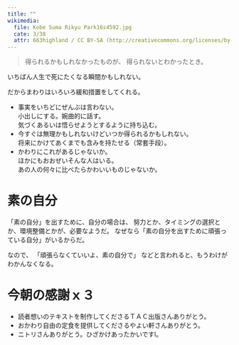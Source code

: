 ```yaml
---
title: ""
wikimedia:
  file: Kobe Suma Rikyu Park16s4592.jpg
  cate: 3/38
  attr: 663highland / CC BY-SA (http://creativecommons.org/licenses/by-sa/3.0/)
---
```

> 得られるかもしれなかったものが、
> 得られないとわかったとき。

いちばん人生で死にたくなる瞬間かもしれない。

だからまわりはいろいろ緩和措置をしてくれる。

* 事実をいちどにぜんぶは言わない。  
  小出しにする。婉曲的に話す。  
  気づくあるいは悟らせようとするように持ち込む。
* 今すぐは無理かもしれないけどいつか得られるかもしれない。  
  将来にかけてあくまでも含みを持たせる（常套手段）。
* かわりにこれがあるじゃないか。  
  ほかにもおおぜいそんな人はいる。  
  あの人の何々に比べたらかわいいものじゃないか。


# 素の自分

「素の自分」を出すために、自分の場合は、
努力とか、タイミングの選択とか、環境整備とかが、必要なようだ。
なぜなら「素の自分を出すために頑張っている自分」がいるからだ。

なので、
「頑張らなくていいよ、素の自分で」
などと言われると、もうわけがわかんなくなる。


# 今朝の感謝ｘ３

* 読者想いのテキストを制作してくださるＴＡＣ出版さんありがとう。
* おかわり自由の定食を提供してくださるやよい軒さんありがとう。
* ニトリさんありがとう。ひざかけあったかいですl。
